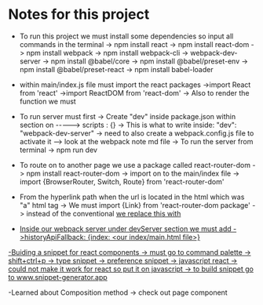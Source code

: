 # Notes for this project

- To run this project we must install some dependencies so input all commands in the terminal
    -> npm install react
    -> npm install react-dom
    -> npm install webpack
    -> npm install webpack-cli
    -> webpack-dev-server
    -> npm install @babel/core
    -> npm install @babel/preset-env
    -> npm install @babel/preset-react
    -> npm install babel-loader

- within main/index.js file must import the react packages 
    ->import React from 'react'
    ->import ReactDOM from 'react-dom'
    -> Also to render the function we must 

- To run server must first 
    -> Create "dev" inside package.json within section on -----> scripts : {<add it in here>}
    -> This is what to write inside: "dev": "webpack-dev-server"
    -> need to also create a webpack.config.js file to activate it --> look at the webpack note md file
    -> To run the server from terminal
        -> npm run dev



- To route on to another page we use a package called react-router-dom
    -> npm install react-router-dom
    -> import on to the main/index file 
        -> import {BrowserRouter, Switch, Route} from 'react-router-dom'

- From the hyperlink path when the url is located in the html which was "a" html tag
    -> We must import {Link} from 'react-router-dom package'
        -> instead of the conventional <a href="url"> we replace this with <Link to="url"></Link> 

- Inside our webpack server under devServer section we must add 
    ->historyApiFallback: {index: <our index/main.html file>}

-Buiding a snippet for react components
 -> must go to command palette 
    -> shift+ctrl+p 
    -> type snippet -> preference snippet -> javascript react -> could not make it work for react so put it on javascript 
    -> to build snippet go to www.snippet-generator.app

-Learned about Composition method -> check out page component